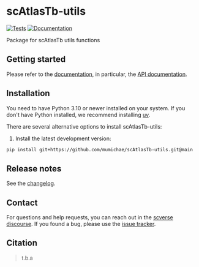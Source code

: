 # scAtlasTb-utils

[![Tests][badge-tests]][tests]
[![Documentation][badge-docs]][documentation]

[badge-tests]: https://img.shields.io/github/actions/workflow/status/mumichae/scAtlasTb-utils/test.yaml?branch=main
[badge-docs]: https://img.shields.io/readthedocs/scAtlasTb-utils

Package for scAtlasTb utils functions

## Getting started

Please refer to the [documentation][],
in particular, the [API documentation][].

## Installation

You need to have Python 3.10 or newer installed on your system.
If you don't have Python installed, we recommend installing [uv][].

There are several alternative options to install scAtlasTb-utils:

<!--
1) Install the latest release of `scAtlasTb-utils` from [PyPI][]:

```bash
pip install scAtlasTb-utils
```
-->

1. Install the latest development version:

```bash
pip install git+https://github.com/mumichae/scAtlasTb-utils.git@main
```

## Release notes

See the [changelog][].

## Contact

For questions and help requests, you can reach out in the [scverse discourse][].
If you found a bug, please use the [issue tracker][].

## Citation

> t.b.a

[uv]: https://github.com/astral-sh/uv
[scverse discourse]: https://discourse.scverse.org/
[issue tracker]: https://github.com/mumichae/scAtlasTb-utils/issues
[tests]: https://github.com/mumichae/scAtlasTb-utils/actions/workflows/test.yaml
[documentation]: https://scatlastb-utils.readthedocs.io
[changelog]: https://scatlastb-utils.readthedocs.io/en/latest/changelog.html
[api documentation]: https://scatlastb-utils.readthedocs.io/en/latest/api.html
[pypi]: https://pypi.org/project/scatlastb-utils
